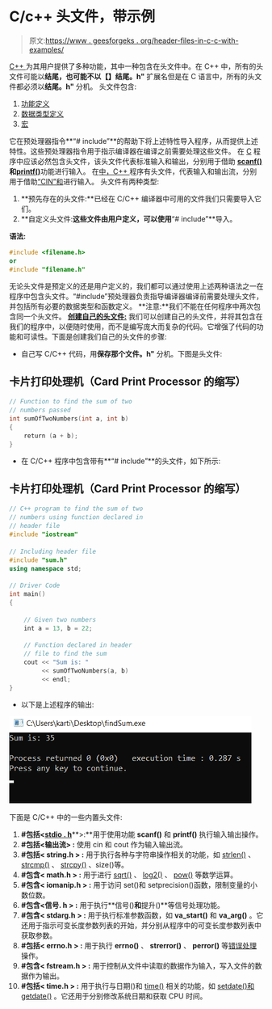 # C/c++ 头文件，带示例

> 原文:[https://www . geesforgeks . org/header-files-in-c-c-with-examples/](https://www.geeksforgeeks.org/header-files-in-c-c-with-examples/)

[C++ ](https://www.geeksforgeeks.org/c-plus-plus/) 为其用户提供了多种功能，其中一种包含在头文件中。在 C++ 中，所有的头文件可能以**结尾，也可能不以【】结尾。h"** 扩展名但是在 C 语言中，所有的头文件都必须以**结尾。h"** 分机。
头文件包含:

1.  [功能定义](https://www.geeksforgeeks.org/functions-in-c/)
2.  [数据类型定义](https://www.geeksforgeeks.org/c-data-types/)
3.  [宏](https://www.geeksforgeeks.org/cc-preprocessors/)

它在预处理器指令**“# include”**的帮助下将上述特性导入程序，从而提供上述特性。这些预处理器指令用于指示编译器在编译之前需要处理这些文件。
在 [C](https://www.geeksforgeeks.org/c/) 程序中应该必然包含头文件，该头文件代表标准输入和输出，分别用于借助 [**scanf()**](https://www.geeksforgeeks.org/scanf-and-fscanf-in-c-simple-yet-poweful/) **和**[**printf()**](https://www.geeksforgeeks.org/return-values-of-printf-and-scanf-in-c-cpp/)功能进行输入。
在[中，C++ ](https://www.geeksforgeeks.org/c-plus-plus/) 程序有头文件，代表输入和输出流，分别用于借助[“CIN”和](https://www.geeksforgeeks.org/basic-input-output-c/)进行输入。
头文件有两种类型:

1.  **预先存在的头文件:**已经在 C/C++ 编译器中可用的文件我们只需要导入它们。
2.  **自定义头文件:**这些文件由用户定义，可以使用**“# include”**导入。

**语法:**

```cpp
#include <filename.h>
or
#include "filename.h"
```

无论头文件是预定义的还是用户定义的，我们都可以通过使用上述两种语法之一在程序中包含头文件。“#include”预处理器负责指导编译器编译前需要处理头文件，并包括所有必要的数据类型和函数定义。
**注意:**我们不能在任何程序中两次包含同一个头文件。
**<u>创建自己的头文件:</u>**
我们可以创建自己的头文件，并将其包含在我们的程序中，以便随时使用，而不是编写庞大而复杂的代码。它增强了代码的功能和可读性。下面是创建我们自己的头文件的步骤:

*   自己写 C/C++ 代码，用**保存那个文件。h"** 分机。下图是头文件:

## 卡片打印处理机（Card Print Processor 的缩写）

```cpp
// Function to find the sum of two
// numbers passed
int sumOfTwoNumbers(int a, int b)
{
    return (a + b);
}
```

*   在 C/C++ 程序中包含带有**“# include”**的头文件，如下所示:

## 卡片打印处理机（Card Print Processor 的缩写）

```cpp
// C++ program to find the sum of two
// numbers using function declared in
// header file
#include "iostream"

// Including header file
#include "sum.h"
using namespace std;

// Driver Code
int main()
{

    // Given two numbers
    int a = 13, b = 22;

    // Function declared in header
    // file to find the sum
    cout << "Sum is: "
         << sumOfTwoNumbers(a, b)
         << endl;
}
```

*   以下是上述程序的输出:

![](img/57fd08fcf99aeb732751f136e655429d.png)

下面是 C/C++ 中的一些内置头文件:

1.  **#包括<**[**stdio . h**](https://www.geeksforgeeks.org/whats-difference-between-and/)**>:**用于使用功能 **scanf()** 和 **printf()** 执行输入输出操作。
2.  **#包括<输出流> :** 使用 cin 和 cout 作为输入输出流。
3.  **#包括< string.h > :** 用于执行各种与字符串操作相关的功能，如 [strlen()](https://www.geeksforgeeks.org/strlen-function-in-c/) 、 [strcmp()](https://www.geeksforgeeks.org/strcmp-in-c-cpp/) 、 [strcpy()](https://www.geeksforgeeks.org/strcpy-in-c-cpp/) 、size()等。
4.  **#包含< math.h > :** 用于进行 [sqrt()](https://www.geeksforgeeks.org/sqrt-sqrtl-sqrtf-cpp/) 、 [log2()](https://www.geeksforgeeks.org/log2-function-in-c-with-examples/) 、 [pow()](https://www.geeksforgeeks.org/power-function-cc/) 等数学运算。
5.  **#包含< iomanip.h > :** 用于访问 set()和 setprecision()函数，限制变量的小数位数。
6.  **#包含<信号. h > :** 用于执行**信号()**和**提升()**等信号处理功能。
7.  **#包含< stdarg.h > :** 用于执行标准参数函数，如 **va_start()** 和 **va_arg()** 。它还用于指示可变长度参数列表的开始，并分别从程序中的可变长度参数列表中获取参数。
8.  **#包括< errno.h > :** 用于执行 **errno()** 、 **strerror()** 、 **perror()** 等[错误处理](https://www.geeksforgeeks.org/error-handling-c-programs/)操作。
9.  **#包含< fstream.h > :** 用于控制从文件中读取的数据作为输入，写入文件的数据作为输出。
10.  **#包括< time.h > :** 用于执行与日期()和 [time()](https://www.geeksforgeeks.org/time-function-in-c/) 相关的功能，如 [setdate()和 getdate()](https://www.geeksforgeeks.org/getdate-and-setdate-function-in-c-with-examples/) 。它还用于分别修改系统日期和获取 CPU 时间。